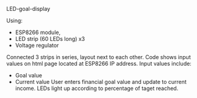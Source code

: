 LED-goal-display

Using:
- ESP8266 module,
- LED strip (60 LEDs long) x3
- Voltage regulator

Connected 3 strips in series, layout next to each other.
Code shows input values on html page located at ESP8266 IP address.
Input values include:
+ Goal value
+ Current value
User enters financial goal value and update to current income. LEDs light up according to percentage of taget reached.